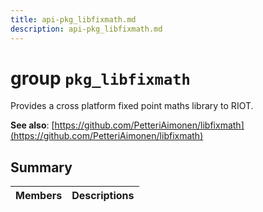 ```yaml
---
title: api-pkg_libfixmath.md
description: api-pkg_libfixmath.md
---
```

# group `pkg_libfixmath` 

Provides a cross platform fixed point maths library to RIOT.

**See also**: [https://github.com/PetteriAimonen/libfixmath](https://github.com/PetteriAimonen/libfixmath)

## Summary

 Members                        | Descriptions                                
--------------------------------|---------------------------------------------

